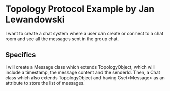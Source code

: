 # Topology Protocol Example by Jan Lewandowski

I want to create a chat system where a user can create or connect to a chat room and see all the messages sent in the group chat.

## Specifics

I will create a Message class which extends TopologyObject, which will include a timestamp, the message content and the senderId. Then, a Chat class which also extends TopologyObject and having Gset\<Message> as an attribute to store the list of messages.
